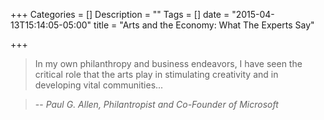 +++
Categories = []
Description = ""
Tags = []
date = "2015-04-13T15:14:05-05:00"
title = "Arts and the Economy: What The Experts Say"

+++

> In my own philanthropy and business endeavors, I have seen the critical role that the arts play in stimulating creativity and in developing vital communities...

> -- <cite>Paul G. Allen, Philantropist and Co-Founder of Microsoft</cite>
